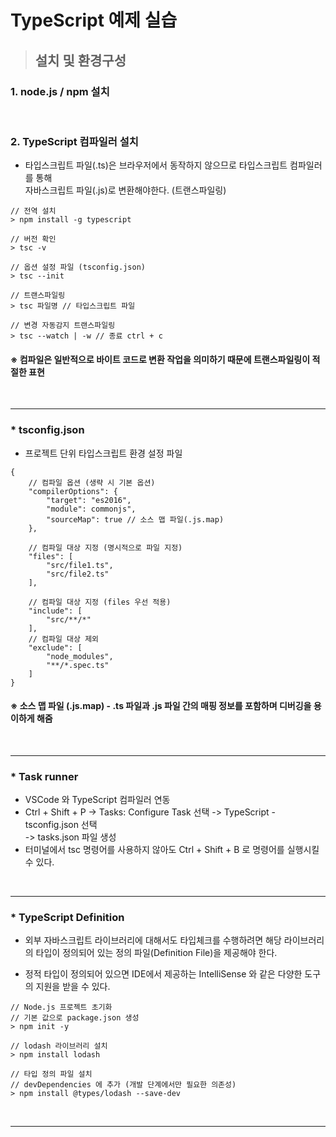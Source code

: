 # TypeScript 예제 실습

> ## 설치 및 환경구성

### 1. node.js / npm 설치

<br/>

### 2. TypeScript 컴파일러 설치

- 타입스크립트 파일(.ts)은 브라우저에서 동작하지 않으므로 타입스크립트 컴파일러를 통해  
  자바스크립트 파일(.js)로 변환해야한다. (트랜스파일링)

```
// 전역 설치
> npm install -g typescript

// 버전 확인
> tsc -v

// 옵션 설정 파일 (tsconfig.json)
> tsc --init

// 트랜스파일링
> tsc 파일명 // 타입스크립트 파일

// 변경 자동감지 트랜스파일링
> tsc --watch | -w // 종료 ctrl + c
```

#### ※ 컴파일은 일반적으로 바이트 코드로 변환 작업을 의미하기 때문에 트랜스파일링이 적절한 표현

<br/>

---

### \* tsconfig.json

- 프로젝트 단위 타입스크립트 환경 설정 파일

```
{
    // 컴파일 옵션 (생략 시 기본 옵션)
    "compilerOptions": {
        "target": "es2016",
        "module": commonjs",
        "sourceMap": true // 소스 맵 파일(.js.map)
    },

    // 컴파일 대상 지정 (명시적으로 파일 지정)
    "files": [
        "src/file1.ts",
        "src/file2.ts"
    ],

    // 컴파일 대상 지정 (files 우선 적용)
    "include": [
        "src/**/*"
    ],
    // 컴파일 대상 제외
    "exclude": [
        "node_modules",
        "**/*.spec.ts"
    ]
}
```

#### ※ 소스 맵 파일 (.js.map) - .ts 파일과 .js 파일 간의 매핑 정보를 포함하며 디버깅을 용이하게 해줌

<br/>

---

### \* Task runner

- VSCode 와 TypeScript 컴파일러 연동
- Ctrl + Shift + P -> Tasks: Configure Task 선택 -> TypeScript - tsconfig.json 선택  
  -> tasks.json 파일 생성
- 터미널에서 tsc 명령어를 사용하지 않아도 Ctrl + Shift + B 로 명령어를 실행시킬 수 있다.

<br/>

---

### \* TypeScript Definition

- 외부 자바스크립트 라이브러리에 대해서도 타입체크를 수행하려면 해당 라이브러리의 타입이 정의되어 있는 정의 파일(Definition File)을 제공해야 한다.

- 정적 타입이 정의되어 있으면 IDE에서 제공하는 IntelliSense 와 같은 다양한 도구의 지원을 받을 수 있다.

```
// Node.js 프로젝트 초기화
// 기본 값으로 package.json 생성
> npm init -y

// lodash 라이브러리 설치
> npm install lodash

// 타입 정의 파일 설치
// devDependencies 에 추가 (개발 단계에서만 필요한 의존성)
> npm install @types/lodash --save-dev

```

<br/>

---

